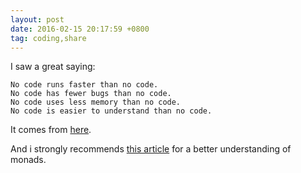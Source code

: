 ```yaml
---
layout: post
date: 2016-02-15 20:17:59 +0800
tag: coding,share
---
```


I saw a great saying:
```
No code runs faster than no code.
No code has fewer bugs than no code.
No code uses less memory than no code.
No code is easier to understand than no code.
```

It comes from [here](http://www.mikeperham.com/2016/02/09/kill-your-dependencies/).

And i strongly recommends [this article](https://medium.com/@yelouafi/from-callback-to-future-functor-monad-6c86d9c16cb5) for a better understanding of monads.